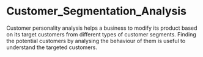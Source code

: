 # Customer_Segmentation_Analysis
Customer personality analysis helps a business to modify  its product based on its target customers from different types of customer segments. Finding the potential customers by analysing the behaviour of them is useful to understand the targeted customers.
